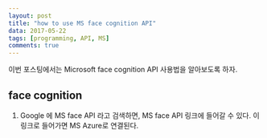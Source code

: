 ```yaml
---
layout: post
title: "how to use MS face cognition API"
data: 2017-05-22
tags: [programming, API, MS]
comments: true
---
```


이번 포스팅에서는 Microsoft face cognition API 사용법을 알아보도록 하자.

## face cognition

1. Google 에 MS face API 라고 검색하면, MS face API 링크에 들어갈 수 있다. 이 링크로 들어가면 MS Azure로 연결된다.



